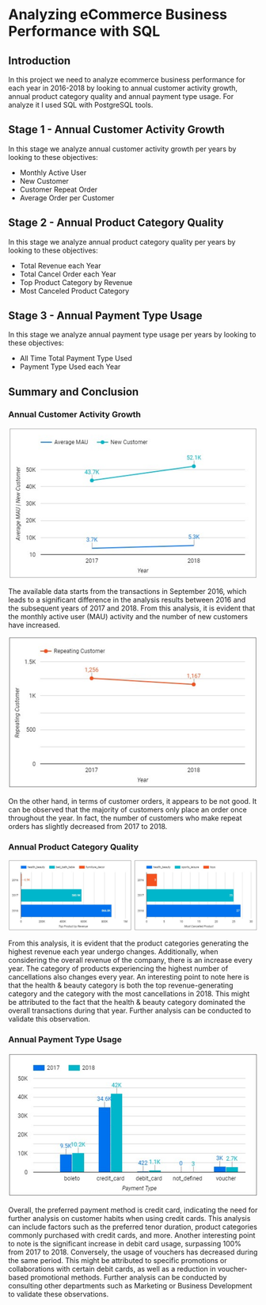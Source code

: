 # Analyzing eCommerce Business Performance with SQL

## Introduction
In this project we need to analyze ecommerce business performance for each year in 2016-2018 by looking to annual customer activity growth, annual product category quality and annual payment type usage. For analyze it I used SQL with PostgreSQL tools.

## Stage 1 - Annual Customer Activity Growth
In this stage we analyze annual customer activity growth per years by looking to these objectives:
- Monthly Active User
- New Customer
- Customer Repeat Order
- Average Order per Customer

## Stage 2 - Annual Product Category Quality
In this stage we analyze annual product category quality per years by looking to these objectives:
- Total Revenue each Year
- Total Cancel Order each Year
- Top Product Category by Revenue
- Most Canceled Product Category

## Stage 3 - Annual Payment Type Usage
In this stage we analyze annual payment type usage per years by looking to these objectives:
- All Time Total Payment Type Used
- Payment Type Used each Year

## Summary and Conclusion

### Annual Customer Activity Growth

![alt_text](/img/avg_mau.jpg)

The available data starts from the transactions in September 2016, which leads to a significant difference in the analysis results between 2016 and the subsequent years of 2017 and 2018. From this analysis, it is evident that the monthly active user (MAU) activity and the number of new customers have increased.

![alt_text](/img/repeat%20cust.jpg)

On the other hand, in terms of customer orders, it appears to be not good. It can be observed that the majority of customers only place an order once throughout the year. In fact, the number of customers who make repeat orders has slightly decreased from 2017 to 2018.

### Annual Product Category Quality

![alt_text](/img/top%20product%20-%20most%20cancel.jpg)

From this analysis, it is evident that the product categories generating the highest revenue each year undergo changes. Additionally, when considering the overall revenue of the company, there is an increase every year.
The category of products experiencing the highest number of cancellations also changes every year. An interesting point to note here is that the health & beauty category is both the top revenue-generating category and the category with the most cancellations in 2018. This might be attributed to the fact that the health & beauty category dominated the overall transactions during that year. Further analysis can be conducted to validate this observation.

### Annual Payment Type Usage

![alt_text](/img/payment%20type.jpg)

Overall, the preferred payment method is credit card, indicating the need for further analysis on customer habits when using credit cards. This analysis can include factors such as the preferred tenor duration, product categories commonly purchased with credit cards, and more. Another interesting point to note is the significant increase in debit card usage, surpassing 100% from 2017 to 2018. Conversely, the usage of vouchers has decreased during the same period. This might be attributed to specific promotions or collaborations with certain debit cards, as well as a reduction in voucher-based promotional methods. Further analysis can be conducted by consulting other departments such as Marketing or Business Development to validate these observations.
